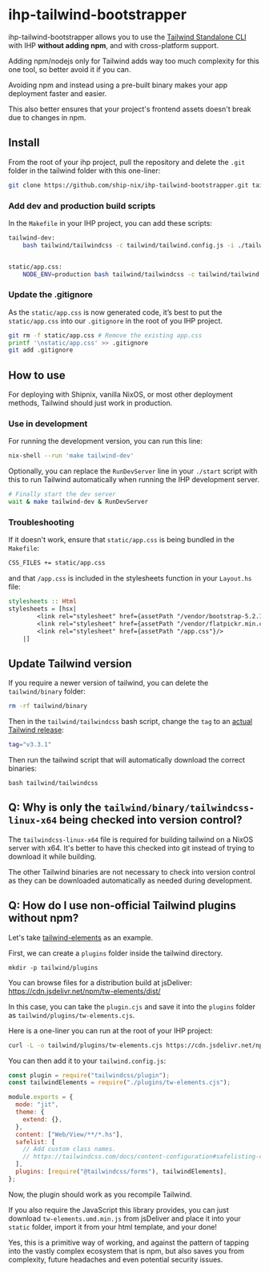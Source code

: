 # ihp-tailwind-bootstrapper

ihp-tailwind-bootstrapper allows you to use the [Tailwind Standalone CLI](https://tailwindcss.com/blog/standalone-cli) with IHP **without adding npm**, and with cross-platform support.

Adding npm/nodejs only for Tailwind adds way too much complexity for this one tool, so better avoid it if you can.

Avoiding npm and instead using a pre-built binary makes your app deployment faster and easier.

This also better ensures that your project's frontend assets doesn't break due to changes in npm.

## Install

From the root of your ihp project, pull the repository and delete the `.git` folder in the tailwind folder with this one-liner:

```sh
git clone https://github.com/ship-nix/ihp-tailwind-bootstrapper.git tailwind && rm -rf tailwind/.git
```

### Add dev and production build scripts

In the `Makefile` in your IHP project, you can add these scripts:

```sh
tailwind-dev:
	bash tailwind/tailwindcss -c tailwind/tailwind.config.js -i ./tailwind/app.css -o static/app.css --watch


static/app.css:
	NODE_ENV=production bash tailwind/tailwindcss -c tailwind/tailwind.config.js -i ./tailwind/app.css -o static/app.css --minify
```

### Update the .gitignore

As the `static/app.css` is now generated code, it’s best to put the `static/app.css` into our `.gitignore` in the root of you IHP project.

```sh
git rm -f static/app.css # Remove the existing app.css
printf '\nstatic/app.css' >> .gitignore
git add .gitignore
```

## How to use

For deploying with Shipnix, vanilla NixOS, or most other deployment methods, Tailwind should just work in production.

### Use in development

For running the development version, you can run this line:

```sh
nix-shell --run 'make tailwind-dev'
```

Optionally, you can replace the `RunDevServer` line in your `./start` script with this to run Tailwind automatically when running the IHP development server.

```sh
# Finally start the dev server
wait & make tailwind-dev & RunDevServer
```

### Troubleshooting

If it doesn't work, ensure that `static/app.css` is being bundled in the `Makefile`:

```sh
CSS_FILES += static/app.css
```

and that `/app.css` is included in the stylesheets function in your `Layout.hs` file:

```hs
stylesheets :: Html
stylesheets = [hsx|
        <link rel="stylesheet" href={assetPath "/vendor/bootstrap-5.2.1/bootstrap.min.css"}/>
        <link rel="stylesheet" href={assetPath "/vendor/flatpickr.min.css"}/>
        <link rel="stylesheet" href={assetPath "/app.css"}/>
    |]
```

## Update Tailwind version

If you require a newer version of tailwind, you can delete the `tailwind/binary` folder:

```sh
rm -rf tailwind/binary
```

Then in the `tailwind/tailwindcss` bash script, change the `tag` to an [actual Tailwind release](https://github.com/tailwindlabs/tailwindcss/releases):

```bash
tag="v3.3.1"
```

Then run the tailwind script that will automatically download the correct binaries:

```
bash tailwind/tailwindcss
```

## Q: Why is only the `tailwind/binary/tailwindcss-linux-x64` being checked into version control?

The `tailwindcss-linux-x64` file is required for building tailwind on a NixOS server with x64. It's better to have this checked into git instead of trying to download it while building.

The other Tailwind binaries are not necessary to check into version control as they can be downloaded automatically as needed during development.

## Q: How do I use non-official Tailwind plugins without npm?

Let's take [tailwind-elements](https://tailwind-elements.com/) as an example.

First, we can create a `plugins` folder inside the tailwind directory.

```
mkdir -p tailwind/plugins
```

You can browse files for a distribution build at jsDeliver: https://cdn.jsdelivr.net/npm/tw-elements/dist/

In this case, you can take the `plugin.cjs` and save it into the `plugins` folder as `tailwind/plugins/tw-elements.cjs`.

Here is a one-liner you can run at the root of your IHP project:

```sh
curl -L -o tailwind/plugins/tw-elements.cjs https://cdn.jsdelivr.net/npm/tw-elements@1.0.0-beta2/dist/plugin.cjs
```

You can then add it to your `tailwind.config.js`:

```js
const plugin = require("tailwindcss/plugin");
const tailwindElements = require("./plugins/tw-elements.cjs");

module.exports = {
  mode: "jit",
  theme: {
    extend: {},
  },
  content: ["Web/View/**/*.hs"],
  safelist: [
    // Add custom class names.
    // https://tailwindcss.com/docs/content-configuration#safelisting-classes
  ],
  plugins: [require("@tailwindcss/forms"), tailwindElements],
};
```

Now, the plugin should work as you recompile Tailwind.

If you also require the JavaScript this library provides, you can just download `tw-elements.umd.min.js` from jsDeliver and place it into your `static` folder, import it from your html template, and your done!

Yes, this is a primitive way of working, and against the pattern of tapping into the vastly complex ecosystem that is npm, but also saves you from complexity, future headaches and even potential security issues.
